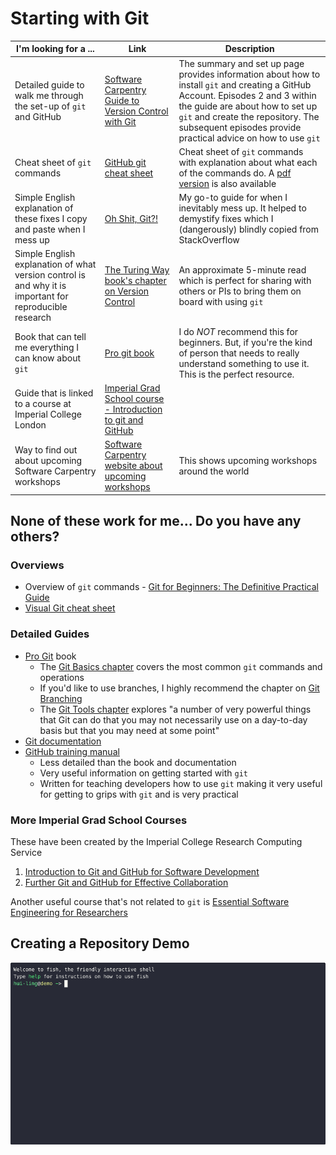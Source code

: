 # Starting with Git

| I'm looking for a ...                                                                                   | Link                                                                                                                                                   | Description                                                                                                                                                                                                                                                                |
| ------------------------------------------------------------------------------------------------------- | ------------------------------------------------------------------------------------------------------------------------------------------------------ | -------------------------------------------------------------------------------------------------------------------------------------------------------------------------------------------------------------------------------------------------------------------------- |
| Detailed guide to walk me through the set-up of `git` and GitHub                                        | [Software Carpentry Guide to Version Control with Git](https://swcarpentry.github.io/git-novice/index.html)                                            | The summary and set up page provides information about how to install `git` and creating a GitHub Account. Episodes 2 and 3 within the guide are about how to set up `git` and create the repository. The subsequent episodes provide practical advice on how to use `git` |
| Cheat sheet of `git` commands                                                                           | [GitHub git cheat sheet](https://training.github.com/downloads/github-git-cheat-sheet/)                                                                | Cheat sheet of `git` commands with explanation about what each of the commands do. A [pdf version](https://training.github.com/downloads/github-git-cheat-sheet.pdf) is also available                                                                                     |
| Simple English explanation of these fixes I copy and paste when I mess up                               | [Oh Shit, Git?!](https://ohshitgit.com/)                                                                                                               | My go-to guide for when I inevitably mess up. It helped to demystify fixes which I (dangerously) blindly copied from StackOverflow                                                                                                                                         |
| Simple English explanation of what version control is and why it is important for reproducible research | [The Turing Way book's chapter on Version Control](https://book.the-turing-way.org/reproducible-research/vcs)                                          | An approximate 5-minute read which is perfect for sharing with others or PIs to bring them on board with using `git`                                                                                                                                                       |
| Book that can tell me everything I can know about `git`                                                 | [Pro git book](https://git-scm.com/book/en/v2)                                                                                                         | I do _NOT_ recommend this for beginners. But, if you're the kind of person that needs to really understand something to use it. This is the perfect resource.                                                                                                              |
| Guide that is linked to a course at Imperial College London                                             | [Imperial Grad School course - Introduction to git and GitHub](https://imperialcollegelondon.github.io/introductory_grad_school_git_course/index.html) |                                                                                                                                                                                                                                                                            |
| Way to find out about upcoming Software Carpentry workshops                                             | [Software Carpentry website about upcoming workshops](https://software-carpentry.org/workshops/workshops-upcoming/)                                    | This shows upcoming workshops around the world                                                                                                                                                                                                                             |

## None of these work for me... Do you have any others?

### Overviews

- Overview of `git` commands - [Git for Beginners: The Definitive Practical Guide](https://www.baeldung.com/ops/git-guide)
- [Visual Git cheat sheet](https://ndpsoftware.com/git-cheatsheet.html)

### Detailed Guides

- [Pro Git](https://git-scm.com/book/en/v2) book
  - The [Git Basics chapter](https://git-scm.com/book/en/v2/Git-Basics-Getting-a-Git-Repository) covers the most common `git` commands and operations
  - If you'd like to use branches, I highly recommend the chapter on [Git Branching](https://git-scm.com/book/en/v2/Git-Branching-Branches-in-a-Nutshell)
  - The [Git Tools chapter](https://git-scm.com/book/en/v2/Git-Tools-Revision-Selection) explores "a number of very powerful things that Git can do that you may not necessarily use on a day-to-day basis but that you may need at some point"
- [Git documentation](https://git-scm.com/docs)
- [GitHub training manual](https://githubtraining.github.io/training-manual/#/01_getting_ready_for_class)
  - Less detailed than the book and documentation
  - Very useful information on getting started with `git`
  - Written for teaching developers how to use `git` making it very useful for getting to grips with `git` and is very practical

### More Imperial Grad School Courses

These have been created by the Imperial College Research Computing Service

1. [Introduction to Git and GitHub for Software Development](https://imperialcollegelondon.github.io/introductory_grad_school_git_course/index.html)
2. [Further Git and GitHub for Effective Collaboration](https://imperialcollegelondon.github.io/intermediate_grad_school_git_course/)

Another useful course that's not related to `git` is [Essential Software Engineering for Researchers](https://imperialcollegelondon.github.io/grad_school_software_engineering_course/)

## Creating a Repository Demo

![create repository demo](demos/create_repo_demo.gif)
